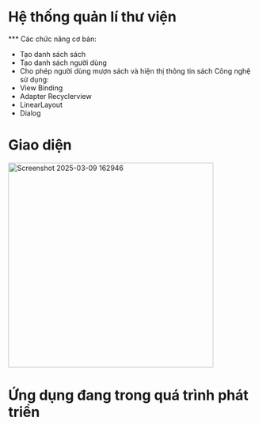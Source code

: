 # Hệ thống quản lí thư viện
*** Các chức năng cơ bản:
  - Tạo danh sách sách
  - Tạo danh sách người dùng
  - Cho phép người dùng mượn sách và hiện thị thông tin sách
Công nghệ sử dụng:
  - View Binding
  - Adapter Recyclerview
  - LinearLayout
  - Dialog

# Giao diện
<img width="414" alt="Screenshot 2025-03-09 162946" src="https://github.com/user-attachments/assets/16e9d28e-48bf-46d1-9f60-d42847e7f204" />

# Ứng dụng đang trong quá trình phát triển

